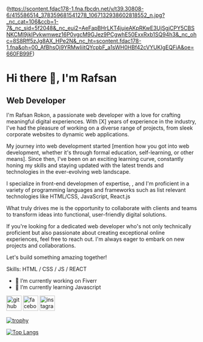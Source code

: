 (https://scontent.fdac178-1.fna.fbcdn.net/v/t39.30808-6/415586514_378359681541278_1067132938602818552_n.jpg?_nc_cat=106&ccb=1-7&_nc_sid=5f2048&_nc_eui2=AeFapBHrLKT4jujeAKpRKwE3UjSgjCPY5CBSNKCMI9jkIPvkwmwez16P0vgcM9GJez9PCgwhE50ExxRxb1SQ94h3&_nc_ohc=8S8Rff5zJg8AX_HPe2N&_nc_ht=scontent.fdac178-1.fna&oh=00_AfBhsOj9YRMwIiitQYcpbF_a1sWH0HBf42cVYUKIgEQFiA&oe=660FB99F)

# Hi there 👋, I'm Rafsan
## Web Developer


 I'm  Rafsan Rokon, a passionate web developer with a love for crafting meaningful digital experiences. With [X] years of experience in the industry, I've had the pleasure of working on a diverse range of projects, from sleek corporate websites to dynamic web applications.

My journey into web development started [mention how you got into web development, whether it's through formal education, self-learning, or other means]. Since then, I've been on an exciting learning curve, constantly honing my skills and staying updated with the latest trends and technologies in the ever-evolving web landscape.

I specialize in  front-end developmen of expertise, , and I'm proficient in a variety of programming languages and frameworks such as list relevant technologies like HTML/CSS, JavaScript, React.js

What truly drives me is the opportunity to collaborate with clients and teams to transform ideas into functional, user-friendly digital solutions. 



If you're looking for a dedicated web developer who's not only technically proficient but also passionate about creating exceptional online experiences, feel free to reach out. I'm always eager to embark on new projects and collaborations.

Let's build something amazing together!

Skills: HTML / CSS / JS / REACT

- 🔭 I’m currently working on Fiverr 
- 🌱 I’m currently learning Javascript 


[<img src='https://cdn.jsdelivr.net/npm/simple-icons@3.0.1/icons/github.svg' alt='github' height='40'>](https://github.com/https://github.com/RafsanRokon)  [<img src='https://cdn.jsdelivr.net/npm/simple-icons@3.0.1/icons/facebook.svg' alt='facebook' height='40'>](https://www.facebook.com/https://www.facebook.com/rafsan.rafi.75641297)  [<img src='https://cdn.jsdelivr.net/npm/simple-icons@3.0.1/icons/instagram.svg' alt='instagram' height='40'>](https://www.instagram.com/rafsanrokon/)  

[![trophy](https://github-profile-trophy.vercel.app/?username=https://github.com/RafsanRokon)](https://github.com/ryo-ma/github-profile-trophy)

[![Top Langs](https://github-readme-stats.vercel.app/api/top-langs/?username=https://github.com/RafsanRokon)](https://github.com/anuraghazra/github-readme-stats)

